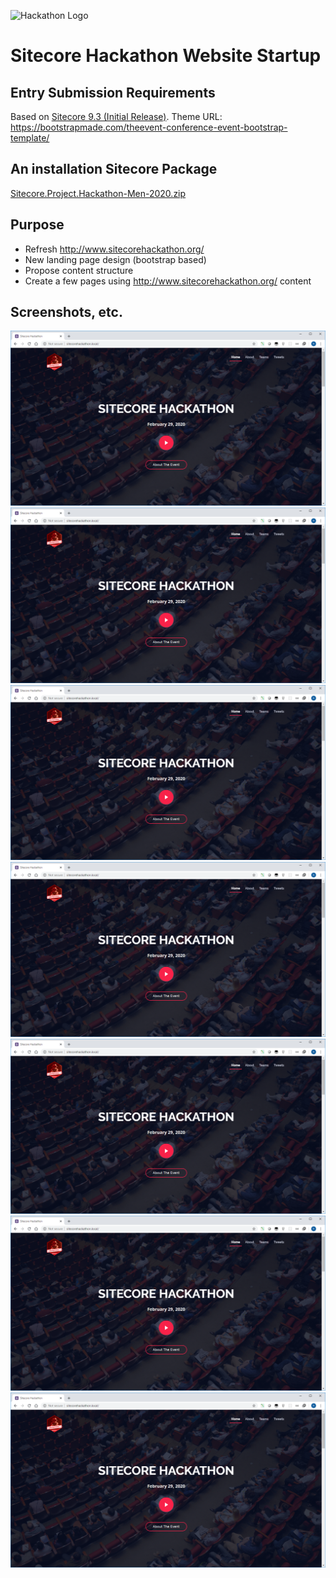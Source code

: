 ![Hackathon Logo](documentation/images/hackathon.png?raw=true "Hackathon Logo")

# Sitecore Hackathon Website Startup

## Entry Submission Requirements 
Based on [Sitecore 9.3 (Initial Release)](https://dev.sitecore.net/Downloads/Sitecore_Experience_Platform/93/Sitecore_Experience_Platform_93_Initial_Release.aspx).
Theme URL: https://bootstrapmade.com/theevent-conference-event-bootstrap-template/

## An installation Sitecore Package

[Sitecore.Project.Hackathon-Men-2020.zip](https://github.com/Sitecore-Hackathon/2020-Men/tree/master/sc.package/Sitecore.Project.Hackathon-Men-2020.zip)

## Purpose

- Refresh http://www.sitecorehackathon.org/
- New landing page design (bootstrap based)
- Propose content structure
- Create a few pages using http://www.sitecorehackathon.org/ content

## Screenshots, etc.

![1](documentation/images/1.png?raw=true  "1")
![2](documentation/images/1.png?raw=true  "2")
![3](documentation/images/1.png?raw=true  "3")
![4](documentation/images/1.png?raw=true  "4")
![5](documentation/images/1.png?raw=true  "5")
![6](documentation/images/1.png?raw=true  "6")
![7](documentation/images/1.png?raw=true  "7")